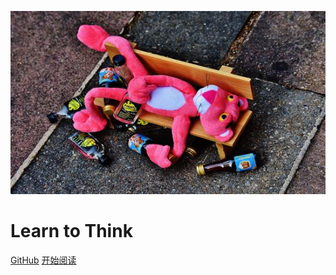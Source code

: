 ![logo](logo.jpg)

# Learn to Think <small></small>

<!-- > 学的不仅是技术，更是梦想！ -->

<!-- - 简单、轻便 (压缩后 ~21kB)
- 无需生成 html 文件
- 众多主题 -->

[GitHub](https://github.com/yyy-router/yyy-router.github.io)
[开始阅读](README)